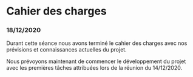 # Cahier des charges

### 18/12/2020

Durant cette séance nous avons terminé le cahier des charges avec nos prévisions et connaissances actuelles du projet.

Nous prévoyons maintenant de commencer le développement du projet avec les premières
tâches attribuées lors de la réunion du 14/12/2020.
